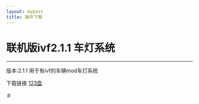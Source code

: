```yaml
---
layout: mypost
title: 插件下载
---
```

# 联机版ivf2.1.1 车灯系统

---

版本:2.1.1
用于有ivf的车辆mod车灯系统

下载链接
[123盘](https://www.123pan.com/s/B2GqVv-r86wd.html)

＃



